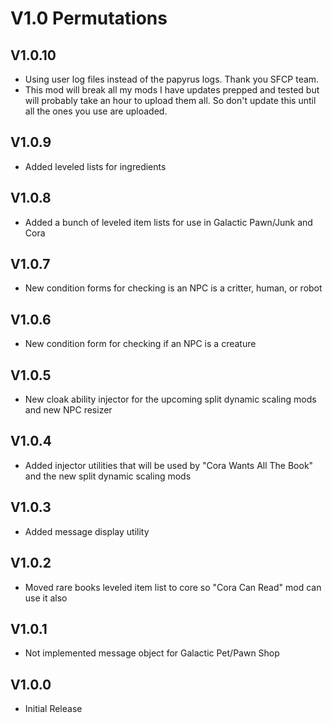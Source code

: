 # V1.0 Permutations

## V1.0.10
* Using user log files instead of the papyrus logs. Thank you SFCP team. 
* This mod will break all my mods I have updates prepped and tested but will probably take an hour to upload them all. So don't update this until all the ones you use are uploaded.

## V1.0.9
* Added leveled lists for ingredients

## V1.0.8
* Added a bunch of leveled item lists for use in Galactic Pawn/Junk and Cora

## V1.0.7
* New condition forms for checking is an NPC is a critter, human, or robot

## V1.0.6
* New condition form for checking if an NPC is a creature

## V1.0.5
* New cloak ability injector for the upcoming split dynamic scaling mods and new NPC resizer

## V1.0.4
* Added injector utilities that will be used by "Cora Wants All The Book" and the new split dynamic scaling mods

## V1.0.3
* Added message display utility

## V1.0.2
* Moved rare books leveled item list to core so "Cora Can Read" mod can use it also

## V1.0.1
* Not implemented message object for Galactic Pet/Pawn Shop

## V1.0.0
* Initial Release
